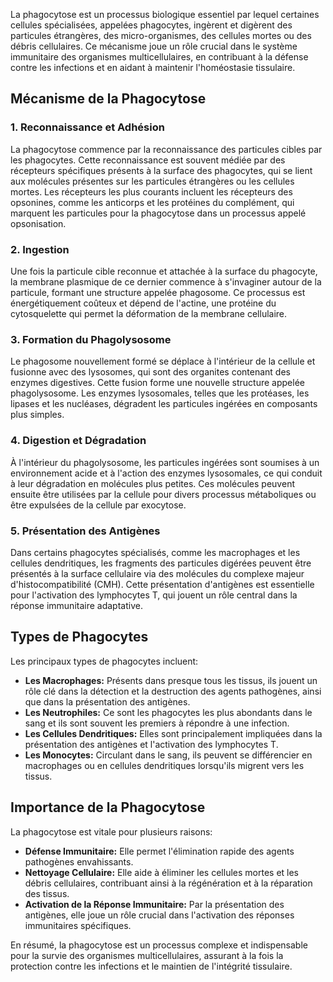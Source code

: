 La phagocytose est un processus biologique essentiel par lequel certaines cellules spécialisées, appelées phagocytes, ingèrent et digèrent des particules étrangères, des micro-organismes, des cellules mortes ou des débris cellulaires. Ce mécanisme joue un rôle crucial dans le système immunitaire des organismes multicellulaires, en contribuant à la défense contre les infections et en aidant à maintenir l'homéostasie tissulaire.

## Mécanisme de la Phagocytose

### 1. **Reconnaissance et Adhésion**

La phagocytose commence par la reconnaissance des particules cibles par les phagocytes. Cette reconnaissance est souvent médiée par des récepteurs spécifiques présents à la surface des phagocytes, qui se lient aux molécules présentes sur les particules étrangères ou les cellules mortes. Les récepteurs les plus courants incluent les récepteurs des opsonines, comme les anticorps et les protéines du complément, qui marquent les particules pour la phagocytose dans un processus appelé opsonisation.

### 2. **Ingestion**

Une fois la particule cible reconnue et attachée à la surface du phagocyte, la membrane plasmique de ce dernier commence à s'invaginer autour de la particule, formant une structure appelée phagosome. Ce processus est énergétiquement coûteux et dépend de l'actine, une protéine du cytosquelette qui permet la déformation de la membrane cellulaire.

### 3. **Formation du Phagolysosome**

Le phagosome nouvellement formé se déplace à l'intérieur de la cellule et fusionne avec des lysosomes, qui sont des organites contenant des enzymes digestives. Cette fusion forme une nouvelle structure appelée phagolysosome. Les enzymes lysosomales, telles que les protéases, les lipases et les nucléases, dégradent les particules ingérées en composants plus simples.

### 4. **Digestion et Dégradation**

À l'intérieur du phagolysosome, les particules ingérées sont soumises à un environnement acide et à l'action des enzymes lysosomales, ce qui conduit à leur dégradation en molécules plus petites. Ces molécules peuvent ensuite être utilisées par la cellule pour divers processus métaboliques ou être expulsées de la cellule par exocytose.

### 5. **Présentation des Antigènes**

Dans certains phagocytes spécialisés, comme les macrophages et les cellules dendritiques, les fragments des particules digérées peuvent être présentés à la surface cellulaire via des molécules du complexe majeur d'histocompatibilité (CMH). Cette présentation d'antigènes est essentielle pour l'activation des lymphocytes T, qui jouent un rôle central dans la réponse immunitaire adaptative.

## Types de Phagocytes

Les principaux types de phagocytes incluent:

- **Les Macrophages:** Présents dans presque tous les tissus, ils jouent un rôle clé dans la détection et la destruction des agents pathogènes, ainsi que dans la présentation des antigènes.
- **Les Neutrophiles:** Ce sont les phagocytes les plus abondants dans le sang et ils sont souvent les premiers à répondre à une infection.
- **Les Cellules Dendritiques:** Elles sont principalement impliquées dans la présentation des antigènes et l'activation des lymphocytes T.
- **Les Monocytes:** Circulant dans le sang, ils peuvent se différencier en macrophages ou en cellules dendritiques lorsqu'ils migrent vers les tissus.

## Importance de la Phagocytose

La phagocytose est vitale pour plusieurs raisons:

- **Défense Immunitaire:** Elle permet l'élimination rapide des agents pathogènes envahissants.
- **Nettoyage Cellulaire:** Elle aide à éliminer les cellules mortes et les débris cellulaires, contribuant ainsi à la régénération et à la réparation des tissus.
- **Activation de la Réponse Immunitaire:** Par la présentation des antigènes, elle joue un rôle crucial dans l'activation des réponses immunitaires spécifiques.

En résumé, la phagocytose est un processus complexe et indispensable pour la survie des organismes multicellulaires, assurant à la fois la protection contre les infections et le maintien de l'intégrité tissulaire.